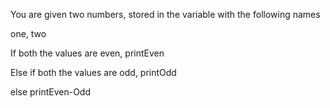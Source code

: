 You are given two numbers, stored in the variable with the following names

one, two

If both the values are even, printEven

Else if both the values are odd, printOdd

else printEven-Odd
